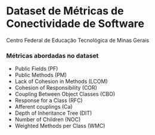 # Dataset de Métricas de Conectividade de Software

Centro Federal de Educação Tecnológica de Minas Gerais

### Métricas abordadas no dataset

- Public Fields (PF)
- Public Methods (PM)                   
- Lack of Cohesion in Methods (LCOM)
- Cohesion of Responsibility (COR)
- Coupling Between Object Classes (CBO)
- Response for a Class (RFC)
- Afferent couplings (Ca)
- Depth of Inheritance Tree (DIT)
- Number of Children (NOC)
- Weighted Methods per Class (WMC)
